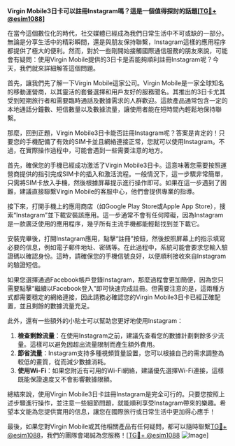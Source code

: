 **Virgin Mobile3日卡可以註冊Instagram嗎？這是一個值得探討的話題[[TG💪+ @esim1088](https://t.me/s/esim1088)]**

在當今這個數位化的時代，社交媒體已經成為我們日常生活中不可或缺的一部分。無論是分享生活中的精彩瞬間，還是與朋友保持聯繫，Instagram這樣的應用程序都提供了極大的便利。然而，對於一些剛開始接觸國際通信服務的朋友來說，可能會有疑問：使用Virgin Mobile提供的3日卡是否能夠順利註冊Instagram呢？今天，我們就來詳細解答這個問題。

首先，讓我們先了解一下Virgin Mobile這家公司。Virgin Mobile是一家全球知名的移動運營商，以其靈活的套餐選擇和用戶友好的服務聞名。其推出的3日卡尤其受到短期旅行者和需要臨時通話及數據需求的人群歡迎。這款產品通常包含一定的本地通話分鐘數、短信數量以及數據流量，讓使用者能在短時間內輕鬆地保持聯繫。

那麼，回到正題，Virgin Mobile3日卡能否註冊Instagram呢？答案是肯定的！只要您的手機配備了有效的SIM卡並且網絡連接正常，您就可以使用Instagram。不過，在實際操作過程中，可能會遇到一些需要注意的地方。

首先，確保您的手機已經成功激活了Virgin Mobile3日卡。這意味著您需要按照運營商提供的指引完成SIM卡的插入和激活流程。一般情況下，這一步驟非常簡單，只需將SIM卡放入手機，然後根據屏幕提示進行操作即可。如果在這一步遇到了困難，建議直接聯繫Virgin Mobile的客服中心，他們會提供專業的指導。

接下來，打開手機上的應用商店（如Google Play Store或Apple App Store），搜索“Instagram”並下載安裝該應用。這一步通常不會有任何障礙，因為Instagram是一款廣泛使用的應用程序，幾乎所有主流手機都能輕鬆找到並下載它。

安裝完畢後，打開Instagram應用，點擊“註冊”按鈕，然後按照屏幕上的指示填寫必要的信息，例如電子郵件地址、密碼等。在此過程中，系統可能會要求您輸入驗證碼以確認身份。這時，請確保您的手機信號良好，以便順利接收來自Instagram的驗證短信。

如果您選擇通過Facebook帳戶登錄Instagram，那麼過程會更加簡便，因為您只需要點擊“繼續以Facebook登入”即可快速完成註冊。但需要注意的是，這兩種方式都需要穩定的網絡連接，因此請務必確認您的Virgin Mobile3日卡已經正確配置，並且剩餘的數據流量充足。

此外，還有一些額外的小貼士可以幫助您更好地使用Instagram：

1. **檢查剩餘流量**：在使用Instagram之前，建議先查看您的數據計劃剩餘多少流量。這樣可以避免因超出流量限制而產生額外費用。
2. **節省流量**：Instagram支持多種視頻質量設置，您可以根據自己的需求調整為較低的畫質，從而減少數據消耗。
3. **使用Wi-Fi**：如果您附近有可用的Wi-Fi網絡，建議優先選擇Wi-Fi連接，這樣既能保證速度又不會影響數據限額。

總結來說，使用Virgin Mobile3日卡註冊Instagram是完全可行的。只要您按照上述步驟進行操作，並注意一些細節問題，就能順利享受Instagram帶來的樂趣。希望本文能為您提供實用的信息，讓您在國際旅行或日常生活中更加得心應手！

最後，如果您對Virgin Mobile或其他相關產品有任何疑問，都可以隨時聯繫[TG💪+ @esim1088](https://t.me/s/esim1088)，我們的團隊會竭誠為您服務！[[TG💪+ @esim1088](https://t.me/s/esim1088) ![Image](https://i.postimg.cc/4NQfJmqS/Snipaste-2025-05-13-00-14-12.png)]